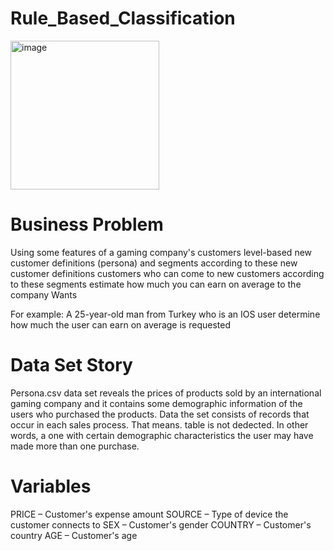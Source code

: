 # Rule_Based_Classification
<img width="238" alt="image" src="https://user-images.githubusercontent.com/101832704/168176954-1b3192f6-c532-424d-83e0-2a3936b9cfd3.png">

# Business Problem
Using some features of a gaming company's customers
level-based new customer definitions (persona)
and segments according to these new customer definitions
customers who can come to new customers according to these segments
estimate how much you can earn on average to the company
Wants

For example:
A 25-year-old man from Turkey who is an IOS user
determine how much the user can earn on average
is requested

# Data Set Story
Persona.csv data set reveals the prices of products sold by an international gaming company and
it contains some demographic information of the users who purchased the products. Data
the set consists of records that occur in each sales process. That means.
table is not dedected. In other words, a one with certain demographic characteristics
the user may have made more than one purchase.

# Variables
PRICE – Customer's expense amount
SOURCE – Type of device the customer connects to
SEX – Customer's gender
COUNTRY – Customer's country
AGE – Customer's age
